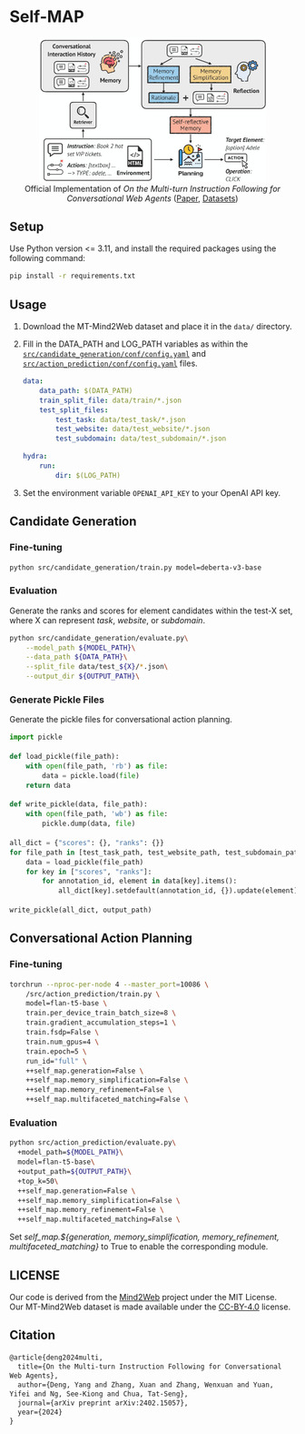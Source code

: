 # Self-MAP

<p align="center">
  <img src="./static/method.png" alt="Self-MAP-Overview" width="400"/> <!-- Adjust the width as needed -->
  <br>
  Official Implementation of <em>On the Multi-turn Instruction Following for Conversational Web Agents</em> (<a href="https://arxiv.org/abs/2402.15057">Paper</a>, <a href="https://huggingface.co/datasets/magicgh/MT-Mind2Web">Datasets</a>)
</p>


## Setup
Use Python version <= 3.11, and install the required packages using the following command:
```bash
pip install -r requirements.txt
```

## Usage
1. Download the MT-Mind2Web dataset and place it in the `data/` directory.
2. Fill in the DATA_PATH and LOG_PATH variables as within the [`src/candidate_generation/conf/config.yaml`](./src/candidate_generation/conf/config.yaml) and [`src/action_prediction/conf/config.yaml`](./src/action_prediction/conf/config.yaml) files.  

    ```yaml
    data:
        data_path: $(DATA_PATH)
        train_split_file: data/train/*.json
        test_split_files:
            test_task: data/test_task/*.json
            test_website: data/test_website/*.json
            test_subdomain: data/test_subdomain/*.json
    ```
    ```yaml
    hydra:
        run:
            dir: $(LOG_PATH)
    ```
3. Set the environment variable `OPENAI_API_KEY` to your OpenAI API key.

## Candidate Generation
### Fine-tuning
```bash
python src/candidate_generation/train.py model=deberta-v3-base
```
### Evaluation
Generate the ranks and scores for element candidates within the test-X set, where X can represent *task*, *website*, or *subdomain*.
```bash
python src/candidate_generation/evaluate.py\
    --model_path ${MODEL_PATH}\
    --data_path ${DATA_PATH}\
    --split_file data/test_${X}/*.json\
    --output_dir ${OUTPUT_PATH}\
```
### Generate Pickle Files
Generate the pickle files for conversational action planning.
```python
import pickle

def load_pickle(file_path):
    with open(file_path, 'rb') as file:
        data = pickle.load(file)
    return data

def write_pickle(data, file_path):
    with open(file_path, 'wb') as file:
        pickle.dump(data, file)

all_dict = {"scores": {}, "ranks": {}}
for file_path in [test_task_path, test_website_path, test_subdomain_path]:
    data = load_pickle(file_path)
    for key in ["scores", "ranks"]:
        for annotation_id, element in data[key].items():
            all_dict[key].setdefault(annotation_id, {}).update(element)

write_pickle(all_dict, output_path)
```
## Conversational Action Planning
### Fine-tuning
```bash
torchrun --nproc-per-node 4 --master_port=10086 \
    /src/action_prediction/train.py \
    model=flan-t5-base \
    train.per_device_train_batch_size=8 \
    train.gradient_accumulation_steps=1 \
    train.fsdp=False \
    train.num_gpus=4 \
    train.epoch=5 \
    run_id="full" \
    ++self_map.generation=False \
    ++self_map.memory_simplification=False \
    ++self_map.memory_refinement=False \
    ++self_map.multifaceted_matching=False \
```
### Evaluation
```bash
python src/action_prediction/evaluate.py\
  +model_path=${MODEL_PATH}\
  model=flan-t5-base\
  +output_path=${OUTPUT_PATH}\
  +top_k=50\
  ++self_map.generation=False \
  ++self_map.memory_simplification=False \
  ++self_map.memory_refinement=False \
  ++self_map.multifaceted_matching=False \
```
Set *self_map.${generation, memory_simplification, memory_refinement, multifaceted_matching}* to True to enable the corresponding module.

## LICENSE
Our code is derived from the [Mind2Web](https://github.com/OSU-NLP-Group/Mind2Web/) project under the MIT License.  
Our MT-Mind2Web dataset is made available under the [CC-BY-4.0](https://creativecommons.org/licenses/by/4.0/) license.

## Citation
```
@article{deng2024multi,
  title={On the Multi-turn Instruction Following for Conversational Web Agents},
  author={Deng, Yang and Zhang, Xuan and Zhang, Wenxuan and Yuan, Yifei and Ng, See-Kiong and Chua, Tat-Seng},
  journal={arXiv preprint arXiv:2402.15057},
  year={2024}
}
```
